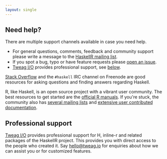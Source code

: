 ```yaml
---
layout: single 
---
```


## Need help?

There are multiple support channels available in case you need help.

* For general questions, comments, feedback and community support
  please write a message to the
  [HaskellR mailing list](https://groups.google.com/group/haskellr).
* If you spot a bug, typo or have feature requests please
  [open an issue](https://github.com/commercialhaskell/stack/issues/new).
* [Tweag I/O](https://tweag.io) provides professional support, see
  [below](#professional-support).

[Stack Overflow](http://stackoverflow.com/questions/tagged/haskell)
and the `#haskell` IRC channel on Freenode are good resources for
asking questions and finding answers regarding Haskell.

R, like Haskell, is an open source project with a vibrant user
community. The best resources to get started are the
[official R manuals](http://cran.r-project.org/manuals.html). If
you're stuck, the community also has
[several mailing lists](http://www.r-project.org/mail.html) and
[extensive user contributed documentation](http://cran.r-project.org/other-docs.html).

## Professional support

[Tweag I/O](https://tweag.io) provides professional support for H,
inline-r and related packages of the HaskellR project. This provides
you with direct access to the people who created it. Say
[hello@tweag.io](mailto:hello@tweag.io) for enquiries about how we can
assist you or for customized features.
